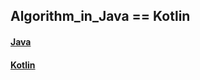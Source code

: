 ## Algorithm_in_Java == Kotlin

#### [Java](https://github.com/heetsamber/Algorithm-in-Java-Kotlin/tree/main/Java)


#### [Kotlin](https://github.com/heetsamber/Algorithm-in-Java-Kotlin/blob/main/Kotlin/README.md)
